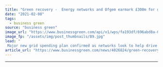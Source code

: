 ```yaml
---
title: "Green recovery -  Energy networks and Ofgem earmark £300m for green grid projects"
date: "2021-02-08"
tags: 
  - business green
source: "business green"
image_url: "https://www.businessgreen.com/api/v1/wps/fa193df/696abd8a-02f2-4839-b7b5-0cc1079276de/6/7EngineersEarthingCableH-national-grid-185x114.jpg"
image_fp: "/assets/img/post_thumbnails/89.jpg"
lead: "
 Major new grid spending plan confirmed as networks look to help drive green recovery ..."
article_url: "https://www.businessgreen.com/news/4026824/green-recovery-energy-networks-ofgem-earmark-gbp300m-green-grid-projects"
---
```


---
